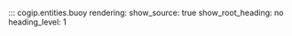 ::: cogip.entities.buoy
    rendering:
      show_source: true
      show_root_heading: no
      heading_level: 1
